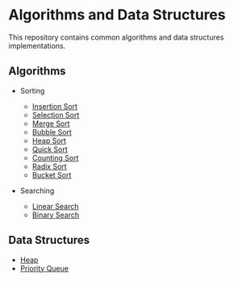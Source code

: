 # Algorithms and Data Structures

This repository contains common algorithms and data structures implementations.

## Algorithms

- Sorting
    - [Insertion Sort](./insertion_sort/README.md)
    - [Selection Sort](./selection_sort/README.md)
    - [Merge Sort](./merge_sort/README.md)
    - [Bubble Sort](./bubble_sort/README.md)
    - [Heap Sort](./heap_sort/README.md)
    - [Quick Sort](./quick_sort/README.md)
    - [Counting Sort](./counting_sort/README.md)
    - [Radix Sort](./radix_sort/README.md)
    - [Bucket Sort](./bucket_sort/README.md)

- Searching
    - [Linear Search](./linear_search/README.md)
    - [Binary Search](./binary_search/README.md)

## Data Structures

- [Heap](./heap/README.md)
- [Priority Queue](./priority_queue/README.md)
